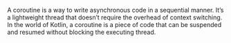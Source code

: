 A coroutine is a way to write asynchronous code in a sequential manner. It’s a lightweight thread that doesn’t require the overhead of context switching. In the world of Kotlin, a coroutine is a piece of code that can be suspended and resumed without blocking the executing thread.
